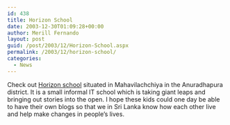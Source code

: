 ```yaml
---
id: 438
title: Horizon School
date: 2003-12-30T01:09:28+00:00
author: Merill Fernando
layout: post
guid: /post/2003/12/Horizon-School.aspx
permalink: /2003/12/horizon-school/
categories:
  - News
---
```

<body xmlns="http://www.w3.org/1999/xhtml">
    <div class="Section1">
        <p>
            Check out <a href="http://www.horizon77.org/">Horizon school</a> situated in Mahavilachchiya
            in the Anuradhapura district. It is a small informal IT school which is taking giant
            leaps and bringing out stories into the open. I hope these kids could one day be able
            to have their own blogs so that we in Sri Lanka know how each other live and help
            make changes in people&rsquo;s lives.
        </p>
    </div>
</body>